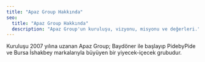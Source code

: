 ```yaml
---
title: "Apaz Group Hakkında"
seo:
  title: "Apaz Group Hakkında"
  description: "Apaz Group'un kuruluşu, vizyonu, misyonu ve değerleri."
---
```

Kuruluşu 2007 yılına uzanan Apaz Group; Baydöner ile başlayıp PidebyPide ve Bursa İshakbey markalarıyla büyüyen bir yiyecek-içecek grubudur.
